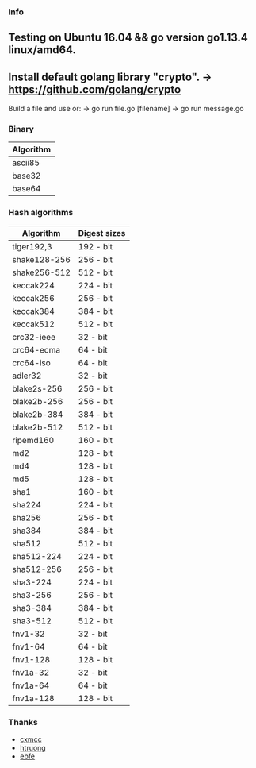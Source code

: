 ### Info
Testing on Ubuntu 16.04 && go version go1.13.4 linux/amd64.
----------------------------------------------------------
Install default golang library "crypto".
  -> https://github.com/golang/crypto
----------------------------------------------------------
Build a file and use or:
  -> go run file.go [filename]
  -> go run message.go

### Binary

| Algorithm |
| --------- |
| ascii85	  |
| base32    |
| base64    |

### Hash algorithms

| Algorithm       | Digest sizes  |
| --------------- | ------------- |
| tiger192,3      |  192 - bit    |
| shake128-256    |  256 - bit    |
| shake256-512    |  512 - bit    |
| keccak224       |  224 - bit    |
| keccak256       |  256 - bit    |
| keccak384       |  384 - bit    |
| keccak512       |  512 - bit    |
| crc32-ieee      |  32  - bit    |
| crc64-ecma      |  64  - bit    |
| crc64-iso       |  64  - bit    |
| adler32         |  32  - bit    |
| blake2s-256     |  256 - bit    |
| blake2b-256     |  256 - bit    |
| blake2b-384     |  384 - bit    |
| blake2b-512     |  512 - bit    |
| ripemd160       |  160 - bit    |
| md2             |  128 - bit    |
| md4             |  128 - bit    |
| md5             |  128 - bit    |
| sha1            |  160 - bit    |
| sha224          |  224 - bit    |
| sha256          |  256 - bit    |
| sha384          |  384 - bit    |
| sha512          |  512 - bit    |
| sha512-224      |  224 - bit    |
| sha512-256      |  256 - bit    |
| sha3-224        |  224 - bit    |
| sha3-256        |  256 - bit    |
| sha3-384        |  384 - bit    |
| sha3-512        |  512 - bit    |
| fnv1-32         |  32  - bit    |
| fnv1-64         |  64  - bit    |
| fnv1-128        |  128 - bit    |
| fnv1a-32        |  32  - bit    |
| fnv1a-64        |  64  - bit    |
| fnv1a-128       |  128 - bit    |


### Thanks
* [cxmcc](https://github.com/cxmcc/)
* [htruong](https://github.com/htruong/)
* [ebfe](https://github.com/ebfe/)
